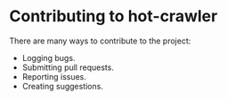 # Contributing to hot-crawler

There are many ways to contribute to the project:

- Logging bugs.
- Submitting pull requests.
- Reporting issues.
- Creating suggestions.
